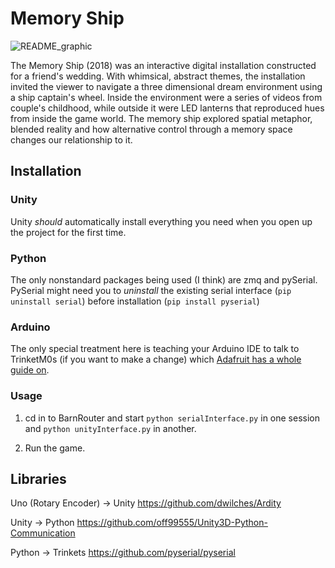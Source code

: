 # Memory Ship

![README_graphic](https://github.com/user-attachments/assets/cf86a659-f53d-4081-9a2a-58c4d4f2e53d)


The Memory Ship (2018) was an interactive digital installation constructed for a friend's wedding. With whimsical, abstract themes, the installation invited the viewer to navigate a three dimensional dream environment using a ship captain's wheel. Inside the environment were a series of videos from couple's childhood, while outside it were LED lanterns that reproduced hues from inside the game world. The memory ship explored spatial metaphor, blended reality and how alternative control through a memory space changes our relationship to it.

## Installation

### Unity
Unity _should_ automatically install everything you need when you open up the project for the first time.

### Python
The only nonstandard packages being used (I think) are zmq and pySerial. PySerial might need you to _uninstall_ the existing serial interface (`pip uninstall serial`) before installation (`pip install pyserial`)

### Arduino
The only special treatment here is teaching your Arduino IDE to talk to TrinketM0s (if you want to make a change) which [Adafruit has a whole guide on](https://learn.adafruit.com/adafruit-trinket-m0-circuitpython-arduino/arduino-ide-setup). 

### Usage

1. cd in to BarnRouter and start `python serialInterface.py` in one session and `python unityInterface.py` in another.

2. Run the game.

## Libraries

Uno (Rotary Encoder) → Unity
https://github.com/dwilches/Ardity

Unity → Python
https://github.com/off99555/Unity3D-Python-Communication

Python → Trinkets
https://github.com/pyserial/pyserial

